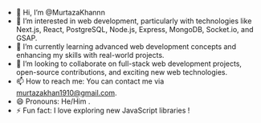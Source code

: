 - 👋 Hi, I’m @MurtazaKhannn
- 👀 I’m interested in web development, particularly with technologies like Next.js, React, PostgreSQL, Node.js, Express, MongoDB, Socket.io, and GSAP.
- 🌱 I’m currently learning advanced web development concepts and enhancing my skills with real-world projects.
- 💞️ I’m looking to collaborate on full-stack web development projects, open-source contributions, and exciting new web technologies.
- 📫 How to reach me: You can contact me via murtazakhan1910@gmail.com. 
- 😄 Pronouns: He/Him .
- ⚡ Fun fact: I love exploring new JavaScript libraries !

<!---
MurtazaKhannn/MurtazaKhannn is a ✨ special ✨ repository because its `README.md` (this file) appears on your GitHub profile.
You can click the Preview link to take a look at your changes.
--->
